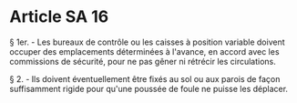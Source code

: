 # Article SA 16

§ 1er. - Les bureaux de contrôle ou les caisses à position variable doivent occuper des emplacements déterminées à l'avance, en accord avec les commissions de sécurité, pour ne pas gêner ni rétrécir les circulations.

§ 2. - Ils doivent éventuellement être fixés au sol ou aux parois de façon suffisamment rigide pour qu'une poussée de foule ne puisse les déplacer.
